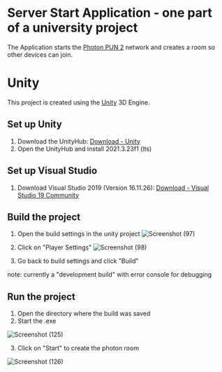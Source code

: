 # Server Start Application - one part of a university project
The Application starts the [Photon PUN 2](https://www.photonengine.com/pun) network and creates a room so other devices can join. 

# Unity
This project is created using the [Unity](https://unity.com/de) 3D Engine.

## Set up Unity
1. Download the UnityHub: [Download - Unity](https://unity.com/download)
2. Open the UnityHub and install 2021.3.23f1 (lts)

## Set up Visual Studio
1. Download Visual Studio 2019 (Version 16.11.26): [Download - Visual Studio 19 Community](https://learn.microsoft.com/de-de/visualstudio/releases/2019/release-notes)

## Build the project
1. Open the build settings in the unity project
![Screenshot (97)](https://github.com/chantalburkhard/WIAP_Server_Start_Application/assets/73609488/23963af3-7cf0-4bfd-bc4c-5039a1195616)

3. Click on "Player Settings"
![Screenshot (98)](https://github.com/chantalburkhard/WIAP_Server_Start_Application/assets/73609488/d361a45b-ffdb-4ca6-82d0-4dd5d39620bf)

5. Go back to build settings and click "Build"

note: currently a "development build" with error console for debugging

## Run the project
1. Open the directory where the build was saved
2. Start the .exe

![Screenshot (125)](https://github.com/chantalburkhard/WIAP_Server_Start_Application/assets/73609488/b98bbce6-f981-44f2-af81-469997f72114)


3. Click on "Start" to create the photon room

![Screenshot (126)](https://github.com/chantalburkhard/WIAP_Server_Start_Application/assets/73609488/6964943c-94dc-4f8e-a071-71876b6b3d89)
